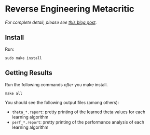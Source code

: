Reverse Engineering Metacritic
==============================

_For complete detail, please see
[this blog post](http://shashank.ramaprasad.com/2015/06/14/reverse-engineering-the-metacritic-movie-ratings)_.

Install
-------

Run:

    sudo make install


Getting Results
---------------

Run the following commands _after_ you make install.

    make all

You should see the following output files (among others):

* `theta_*.report`: pretty printing of the learned theta values for each learning algorithm
* `perf_*.report`: pretty printing of the performance analysis of each learning algorithm
